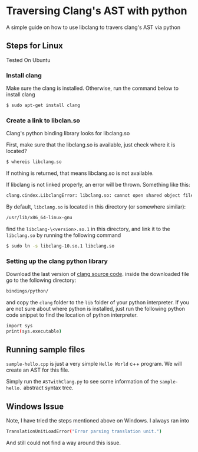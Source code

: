 # Traversing Clang's AST with python
A simple guide on how to use libclang to travers clang's AST via python

## Steps for Linux
Tested On Ubuntu

### Install clang
Make sure the clang is installed. Otherwise, run the command below to install clang
```sh
$ sudo apt-get install clang
```

### Create a link to libclan.so
Clang's python binding library looks for libclang.so

First, make sure that the libclang.so is available, just check where it is located?
```sh
$ whereis libclang.so
```
If nothing is returned, that means libclang.so is not available.

If libclang is not linked properly, an error will be thrown. Something like this:
```sh
clang.cindex.LibclangError: libclang.so: cannot open shared object file: No such file or directory. To provide a path to libclang use Config.set_library_path() or Config.set_library_file().
```
By default, `libclang.so` is located in this directory (or somewhere similar):
```sh
/usr/lib/x86_64-linux-gnu
```
find the `libclang-\<version>.so.1` in this directory, and link it to the `libclang.so` by running the following command
```sh
$ sudo ln -s libclang-10.so.1 libclang.so
```

### Setting up the clang python library
Download the last version of [clang source code](https://releases.llvm.org/download.html).
inside the downloaded file go to the following directory:
```sh
bindings/python/
```

and copy the `clang` folder to the `lib` folder of your python interpreter.
If you are not sure about where python is installed, just run the following python code snippet to find the location of python interpreter.
```sh
import sys
print(sys.executable)
```

## Running sample files
`sample-hello.cpp` is just a very simple `Hello World` c++ program. We will create an AST for this file.

Simply run the `ASTwithClang.py` to see some information of the `sample-hello.` abstract syntax tree.


## Windows Issue
Note, I have tried the steps mentioned above on Windows. I always ran into
```sh
TranslationUnitLoadError("Error parsing translation unit.")
```
And still could not find a way around this issue. 
